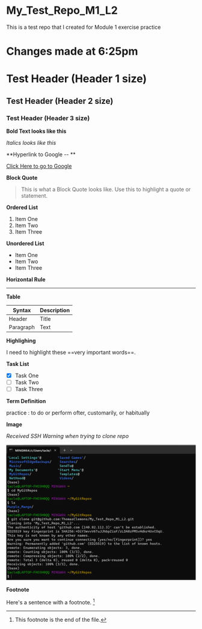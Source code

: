# My_Test_Repo_M1_L2
This is a test repo that I created for Module 1 exercise practice

# Changes made at 6:25pm

# Test Header (Header 1 size)

## Test Header (Header 2 size)

### Test Header (Header 3 size)

**Bold Text looks like this**

*Italics looks like this*

**Hyperlink to Google -- **  

[Click Here to go to Google](https://www.google.com)

**Block Quote**  

>This is what a Block Quote looks like.  Use this to highlight a quote or statement.

**Ordered List**  

1. Item One
2. Item Two
3. Item Three

**Unordered List**

- Item One
- Item Two
- Item Three

**Horizontal Rule**

---

**Table**

| Syntax | Description |
| ----------- | ----------- |
| Header | Title |
| Paragraph | Text |

**Highlighing**

I need to highlight these ==very important words==.

**Task List**

- [x] Task One
- [ ] Task Two
- [ ] Task Three

**Term Definition**  

practice
: to do or perform ofter, customarily, or habitually


**Image**  

*Received SSH Warning when trying to clone repo*

![Image Here -- ](Image1.png)

**Footnote**  

Here's a sentence with a footnote. [^1]

[^1]: This footnote is the end of the file.
